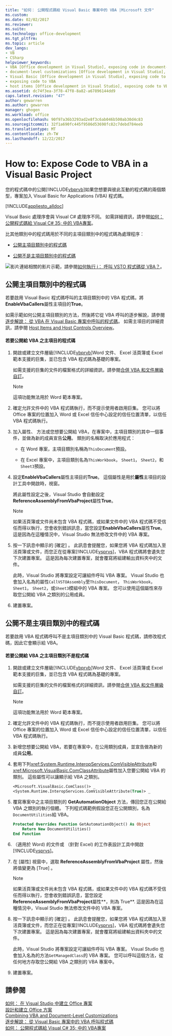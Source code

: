 ```yaml
---
title: "如何： 公開程式碼給 Visual Basic 專案中的 VBA |Microsoft 文件"
ms.custom: 
ms.date: 02/02/2017
ms.reviewer: 
ms.suite: 
ms.technology: office-development
ms.tgt_pltfrm: 
ms.topic: article
dev_langs:
- VB
- CSharp
helpviewer_keywords:
- VBA [Office development in Visual Studio], exposing code in document-level customizations
- document-level customizations [Office development in Visual Studio], exposing code
- Visual Basic [Office development in Visual Studio], exposing code to VBA
- exposing code to VBA
- host items [Office development in Visual Studio], exposing code to VBA
ms.assetid: dc74f3ea-3f78-47f8-8a82-a67896144dd9
caps.latest.revision: "47"
author: gewarren
ms.author: gewarren
manager: ghogen
ms.workload: office
ms.openlocfilehash: 90f97a36b3293ad2e8f3c6ab046b500ab30d4c83
ms.sourcegitcommit: 32f1a690fc445f9586d53698fc82c7debd784eeb
ms.translationtype: MT
ms.contentlocale: zh-TW
ms.lasthandoff: 12/22/2017
---
```

# <a name="how-to-expose-code-to-vba-in-a-visual-basic-project"></a>How to: Expose Code to VBA in a Visual Basic Project
  您的程式碼中的公開[!INCLUDE[vbprvb](../sharepoint/includes/vbprvb-md.md)]如果您想要與彼此互動的程式碼的兩個類型，專案加入 Visual Basic for Applications (VBA) 程式碼。  
  
 [!INCLUDE[appliesto_alldoc](../vsto/includes/appliesto-alldoc-md.md)]  
  
 Visual Basic 處理序會與 Visual C# 處理序不同。 如需詳細資訊，請參閱[如何： 公開程式碼給 Visual C# 35; 中的 VBA專案](../vsto/how-to-expose-code-to-vba-in-a-visual-csharp-project.md)。  
  
 比其他類別中的程式碼用於不同的主項目類別中的程式碼為處理程序：  
  
-   [公開主項目類別中的程式碼](#HostItemCode)  
  
-   [公開不是主項目類別中的程式碼](#NonHostItem)  
  
 ![影片連結](../vsto/media/playvideo.gif "影片連結")相關的影片示範，請參閱[如何執行 i： 呼叫 VSTO 程式碼從 VBA？](http://go.microsoft.com/fwlink/?LinkId=136757)。  
  
##  <a name="HostItemCode"></a>公開主項目類別中的程式碼  
 若要啟用 Visual Basic 程式碼呼叫的主項目類別中的 VBA 程式碼，將**EnableVbaCallers**屬性主項目的**True**。  
  
 如需示範如何公開主項目類別的方法，然後將它從 VBA 呼叫的逐步解說，請參閱[逐步解說： 從 VBA 在 Visual Basic 專案中呼叫的程式碼](../vsto/walkthrough-calling-code-from-vba-in-a-visual-basic-project.md)。 如需主項目的詳細資訊，請參閱 [Host Items and Host Controls Overview](../vsto/host-items-and-host-controls-overview.md)。  
  
#### <a name="to-expose-code-in-a-host-item-to-vba"></a>若要公開給 VBA 之主項目的程式碼  
  
1.  開啟或建立文件層級[!INCLUDE[vbprvb](../sharepoint/includes/vbprvb-md.md)]Word 文件、 Excel 活頁簿或 Excel 範本支援的巨集，並已包含 VBA 程式碼為基礎的專案。  
  
     如需支援的巨集的文件的檔案格式的詳細資訊，請參閱[合併 VBA 和文件層級自訂](../vsto/combining-vba-and-document-level-customizations.md)。  
  
    > [!NOTE]  
    >  這項功能無法用於 Word 範本專案。  
  
2.  確定允許文件中的 VBA 程式碼執行，而不提示使用者啟用巨集。 您可以將 Office 專案的位置加入 Word 或 Excel 信任中心設定的信任位置清單，以信任 VBA 程式碼執行。  
  
3.  加入屬性、 方法或您想要公開給 VBA，在專案中，主項目類別的其中一個事件，並做為新的成員宣告**公用**。 類別的名稱取決於應用程式：  
  
    -   在 Word 專案，主項目類別名稱為`ThisDocument`預設。  
  
    -   在 Excel 專案中，主項目類別名為`ThisWorkbook`， `Sheet1`， `Sheet2`，和`Sheet3`預設。  
  
4.  設定**EnableVbaCallers**屬性主項目的**True**。 這個屬性是用於**屬性**主項目的設計工具中開啟時，視窗。  
  
     將此屬性設定之後，Visual Studio 會自動設定**ReferenceAssemblyFromVbaProject**屬性**True**。  
  
    > [!NOTE]  
    >  如果活頁簿或文件尚未包含 VBA 程式碼，或如果文件中的 VBA 程式碼不受信任而得以執行，您會收到錯誤訊息，當您設定**EnableVbaCallers**屬性**True**。 這是因為在這種情況中，Visual Studio 無法修改文件中的 VBA 專案。  
  
5.  按一下訊息中顯示的 [確定]  。 此訊息會提醒您，如果您將 VBA 程式碼加入至活頁簿或文件，而您正在從專案[!INCLUDE[vsprvs](../sharepoint/includes/vsprvs-md.md)]，VBA 程式碼將會遺失您下次建置專案。 這是因為每次建置專案，就會覆寫將組建輸出資料夾中的文件。  
  
     此時，Visual Studio 將專案設定可讓組件呼叫 VBA 專案。 Visual Studio 也會加入名為的屬性`CallVSTOAssembly`至`ThisDocument`， `ThisWorkbook`， `Sheet1`， `Sheet2`，或`Sheet3`模組中的 VBA 專案。 您可以使用這個屬性來存取您公開給 VBA 之類別的公用成員。  
  
6.  建置專案。  
  
##  <a name="NonHostItem"></a>公開不是主項目類別中的程式碼  
 若要啟用 VBA 程式碼呼叫不是主項目類別中的 Visual Basic 程式碼，請修改程式碼，因此它會顯示給 VBA。  
  
#### <a name="to-expose-code-that-is-not-in-a-host-item-class-to-vba"></a>若要公開給 VBA 之主項目類別不是程式碼  
  
1.  開啟或建立文件層級[!INCLUDE[vbprvb](../sharepoint/includes/vbprvb-md.md)]Word 文件、 Excel 活頁簿或 Excel 範本支援的巨集，並已包含 VBA 程式碼為基礎的專案。  
  
     如需支援的巨集的文件的檔案格式的詳細資訊，請參閱[合併 VBA 和文件層級自訂](../vsto/combining-vba-and-document-level-customizations.md)。  
  
    > [!NOTE]  
    >  這項功能無法用於 Word 範本專案。  
  
2.  確定允許文件中的 VBA 程式碼執行，而不提示使用者啟用巨集。 您可以將 Office 專案的位置加入 Word 或 Excel 信任中心設定的信任位置清單，以信任 VBA 程式碼執行。  
  
3.  新增您想要公開給 VBA，若要在專案中，在公用類別成員，並宣告做為新的成員**公用**。  
  
4.  套用下列<xref:System.Runtime.InteropServices.ComVisibleAttribute>和<xref:Microsoft.VisualBasic.ComClassAttribute>屬性加入您要公開給 VBA 的類別。 這些屬性可以讓顯示給 VBA 之類別。  
  
    ```vb  
    <Microsoft.VisualBasic.ComClass()> _  
    <System.Runtime.InteropServices.ComVisibleAttribute(True)> _  
    ```  
  
5.  覆寫專案中之主項目類別的 **GetAutomationObject** 方法，傳回您正在公開給 VBA 之類別的執行個體。 下列程式碼範例假設您正在公開類別，名為`DocumentUtilities`給 VBA。  
  
    ```vb  
    Protected Overrides Function GetAutomationObject() As Object  
        Return New DocumentUtilities()  
    End Function  
    ```  
  
6.  （適用於 Word) 的文件或 （針對 Excel) 的工作表設計工具中開啟[!INCLUDE[vsprvs](../sharepoint/includes/vsprvs-md.md)]。  
  
7.  在 [屬性]  視窗中，選取 **ReferenceAssemblyFromVbaProject** 屬性，然後將值變更為 [True] 。  
  
    > [!NOTE]  
    >  如果活頁簿或文件尚未包含 VBA 程式碼，或如果文件中的 VBA 程式碼不受信任而得以執行，您會收到錯誤訊息，當您設定**ReferenceAssemblyFromVbaProject**屬性**，則為 True**. 這是因為在這種情況中，Visual Studio 無法修改文件中的 VBA 專案。  
  
8.  按一下訊息中顯示的 [確定]  。 此訊息會提醒您，如果您將 VBA 程式碼加入至活頁簿或文件，而您正在從專案[!INCLUDE[vsprvs](../sharepoint/includes/vsprvs-md.md)]，VBA 程式碼將會遺失您下次建置專案。 這是因為每次建置專案，就會覆寫將組建輸出資料夾中的文件。  
  
     此時，Visual Studio 將專案設定可讓組件呼叫 VBA 專案。 Visual Studio 也會加入名為的方法`GetManagedClass`的 VBA 專案。 您可以呼叫這個方法，從任何地方存取您公開給 VBA 之類別的 VBA 專案中。  
  
9. 建置專案。  
  
## <a name="see-also"></a>請參閱  
 [如何： 在 Visual Studio 中建立 Office 專案](../vsto/how-to-create-office-projects-in-visual-studio.md)   
 [設計和建立 Office 方案](../vsto/designing-and-creating-office-solutions.md)   
 [Combining VBA and Document-Level Customizations](../vsto/combining-vba-and-document-level-customizations.md)   
 [逐步解說： 從 Visual Basic 專案中的 VBA 呼叫程式碼](../vsto/walkthrough-calling-code-from-vba-in-a-visual-basic-project.md)   
 [如何： 公開程式碼給 Visual C# 35; 中的 VBA專案](../vsto/how-to-expose-code-to-vba-in-a-visual-csharp-project.md)  
  
  